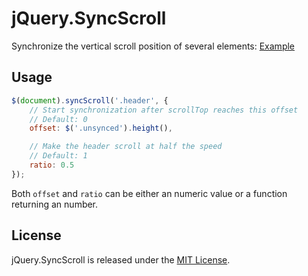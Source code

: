 jQuery.SyncScroll
=================

Synchronize the vertical scroll position of several elements: [Example](http://mobvox.github.com/jquery.syncscroll/example.html)

## Usage

```javascript
$(document).syncScroll('.header', {
	// Start synchronization after scrollTop reaches this offset
	// Default: 0
	offset: $('.unsynced').height(),

	// Make the header scroll at half the speed
	// Default: 1
	ratio: 0.5
});
```

Both `offset` and `ratio` can be either an numeric value or a function returning an number.

## License

jQuery.SyncScroll is released under the [MIT License](LICENSE.txt).